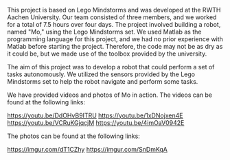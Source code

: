 This project is based on Lego Mindstorms and was developed at the RWTH Aachen University. Our team consisted of three members, and we worked for a total of 7.5 hours over four days. The project involved building a robot, named "Mo," using the Lego Mindstorms set. We used Matlab as the programming language for this project, and we had no prior experience with Matlab before starting the project. Therefore, the code may not be as dry as it could be, but we made use of the toolbox provided by the university.

The aim of this project was to develop a robot that could perform a set of tasks autonomously. We utilized the sensors provided by the Lego Mindstorms set to help the robot navigate and perform some tasks.

We have provided videos and photos of Mo in action. The videos can be found at the following links:

https://youtu.be/DdOHvB9ITRU
https://youtu.be/1xDNojxen4E
https://youtu.be/VCRuKGjqcjM
https://youtu.be/4imOaV0942E

The photos can be found at the following links:

https://imgur.com/dT1CZhy
https://imgur.com/SnDmKqA
